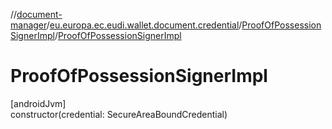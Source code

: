 //[document-manager](../../../index.md)/[eu.europa.ec.eudi.wallet.document.credential](../index.md)/[ProofOfPossessionSignerImpl](index.md)/[ProofOfPossessionSignerImpl](-proof-of-possession-signer-impl.md)

# ProofOfPossessionSignerImpl

[androidJvm]\
constructor(credential: SecureAreaBoundCredential)
